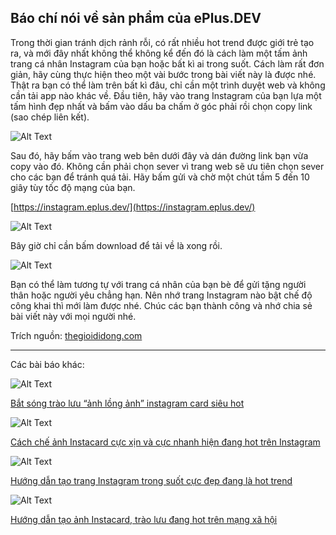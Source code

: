 ## Báo chí nói về sản phẩm của ePlus.DEV

Trong thời gian tránh dịch rảnh rỗi, có rất nhiều hot trend được giới trẻ tạo ra, và mới đây nhất không thể không kể đến đó là cách làm một tấm ảnh trang cá nhân Instagram của bạn hoặc bất kì ai trong suốt. Cách làm rất đơn giản, hãy cùng thực hiện theo một vài bước trong bài viết này là được nhé.
Thật ra bạn có thể làm trên bất kì đâu, chỉ cần một trình duyệt web và không cần tải app nào khác về. Đầu tiên, hãy vào trang Instagram của bạn lựa một tấm hình đẹp nhất và bấm vào dấu ba chấm ở góc phải rồi chọn copy link (sao chép liên kết).

![Alt Text](https://cdn.hashnode.com/res/hashnode/image/upload/v1604033543164/iczZVCQxv.jpeg)

Sau đó, hãy bấm vào trang web bên dưới đây và dán đường link bạn vừa copy vào đó. Không cần phải chọn sever vì trang web sẽ ưu tiên chọn sever cho các bạn để tránh quá tải. Hãy bấm gửi và chờ một chút tầm 5 đến 10 giây tùy tốc độ mạng của bạn.

[https://instagram.eplus.dev/](https://instagram.eplus.dev/)

![Alt Text](https://cdn.hashnode.com/res/hashnode/image/upload/v1604033545024/9yKEx68An.jpeg)

Bây giờ chỉ cần bấm download để tải về là xong rồi.

![Alt Text](https://cdn.hashnode.com/res/hashnode/image/upload/v1604033546695/LMrBrscZf.jpeg)

Bạn có thể làm tương tự với trang cá nhân của bạn bè để gửi tặng người thân hoặc người yêu chẳng hạn. Nên nhớ trang Instagram nào bật chế độ công khai thì mới làm được nhé. Chúc các bạn thành công và nhớ chia sẻ bài viết này với mọi người nhé.

Trích nguồn: [thegioididong.com](https://www.thegioididong.com/tin-tuc/huong-dan-tao-trang-instagram-trong-suot-cuc-dep-dang-la-hot-trend-1246028)

--------------

Các bài báo khác:

![Alt Text](https://cdn.hashnode.com/res/hashnode/image/upload/v1604033548295/3MxuUFk8P.png)

[Bắt sóng trào lưu “ảnh lồng ảnh” instagram card siêu hot](https://www.yan.vn/trao-luu-instagram-card-la-gi-cach-tao-anh-long-anh-sieu-hot-225256.html)

![Alt Text](https://cdn.hashnode.com/res/hashnode/image/upload/v1604033549916/OrBzSj4aJ.png)

[Cách chế ảnh Instacard cực xịn và cực nhanh hiện đang hot trên Instagram
](https://congngheviet.com/cach-che-anh-instacard/)

![Alt Text](https://cdn.hashnode.com/res/hashnode/image/upload/v1604033551491/2Garg_p0t.png)

[Hướng dẫn tạo trang Instagram trong suốt cực đẹp đang là hot trend
](https://v24h.vn/blogs/news/huong-dan-tao-trang-instagram-trong-suot-cuc-dep-dang-la-hot-trend)

![Alt Text](https://cdn.hashnode.com/res/hashnode/image/upload/v1604033553077/N2LNW8Ikq.png)

[Hướng dẫn tạo ảnh Instacard, trào lưu đang hot trên mạng xã hội
](https://www.techrum.vn/threads/h%C6%B0%E1%BB%9Bng-d%E1%BA%ABn-t%E1%BA%A1o-%E1%BA%A3nh-instacard-tr%C3%A0o-l%C6%B0u-%C4%91ang-hot-tr%C3%AAn-m%E1%BA%A1ng-x%C3%A3-h%E1%BB%99i.296821/#top)

